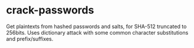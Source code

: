 # crack-passwords
Get plaintexts from hashed passwords and salts, for SHA-512 truncated to 256bits. Uses dictionary attack with some common character substitutions and prefix/suffixes.

